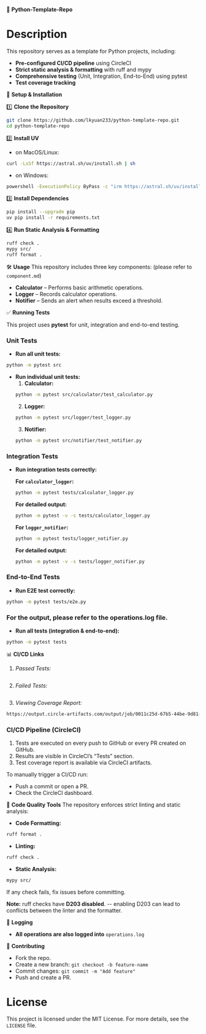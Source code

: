 🚀 **Python-Template-Repo**

# Description
This repository serves as a template for Python projects, including:
- **Pre-configured CI/CD pipeline** using CircleCI
- **Strict static analysis & formatting** with ruff and mypy
- **Comprehensive testing** (Unit, Integration, End-to-End) using pytest
- **Test coverage tracking**

📌 **Setup & Installation**

1️⃣ **Clone the Repository**
```sh
git clone https://github.com/lkyuan233/python-template-repo.git
cd python-template-repo
```

2️⃣ **Install UV**
- on MacOS/Linux:
```sh
curl -LsSf https://astral.sh/uv/install.sh | sh
```
- on Windows:
```sh
powershell -ExecutionPolicy ByPass -c "irm https://astral.sh/uv/install.ps1 | iex"
```

3️⃣ **Install Dependencies**
```sh
pip install --upgrade pip
uv pip install -r requirements.txt
```

4️⃣ **Run Static Analysis & Formatting**
```sh
ruff check .
mypy src/
ruff format .
```

🛠️ **Usage**
This repository includes three key components: (please refer to `component.md`)
- **Calculator** – Performs basic arithmetic operations.
- **Logger** – Records calculator operations.
- **Notifier** – Sends an alert when results exceed a threshold.

✅ **Running Tests**

This project uses **pytest** for unit, integration and end-to-end testing.

### **Unit Tests**

- **Run all unit tests:**
```sh
python -m pytest src
```

- **Run individual unit tests:**
  1. **Calculator:**
  ```sh
  python -m pytest src/calculator/test_calculator.py
  ```
  2. **Logger:**
  ```sh
  python -m pytest src/logger/test_logger.py
  ```
  3. **Notifier:**
  ```sh
  python -m pytest src/notifier/test_notifier.py
  ```

### **Integration Tests**

- **Run integration tests correctly:**

  **For `calculator_logger`:**
  ```sh
  python -m pytest tests/calculator_logger.py
  ```
  **For detailed output:**
  ```sh
  python -m pytest -v -s tests/calculator_logger.py
  ```

  **For `logger_notifier`:**
  ```sh
  python -m pytest tests/logger_notifier.py
  ```
  **For detailed output:**
  ```sh
  python -m pytest -v -s tests/logger_notifier.py
  ```

### **End-to-End Tests**

- **Run E2E test correctly:**
```sh
python -m pytest tests/e2e.py
```

### For the output, please refer to the **operations.log** file.

- **Run all tests (integration & end-to-end):**
```sh
python -m pytest tests
```

📊 **CI/CD Links**
1. *Passed Tests:*
```sh

```
2. *Failed Tests:*
```sh

```
3. *Viewing Coverage Report:*
```sh
https://output.circle-artifacts.com/output/job/0011c25d-67b5-44be-9d81-cdeb94aa7f68/artifacts/0/coverage_html/index.html
```

### **CI/CD Pipeline (CircleCI)**
1. Tests are executed on every push to GitHub or every PR created on GitHub.
2. Results are visible in CircleCI’s “Tests” section.
3. Test coverage report is available via CircleCI artifacts.

To manually trigger a CI/CD run:
- Push a commit or open a PR.
- Check the CircleCI dashboard.

📏 **Code Quality Tools**
The repository enforces strict linting and static analysis:
- **Code Formatting:**
```sh
ruff format .
```
- **Linting:**
```sh
ruff check .
```
- **Static Analysis:**
```sh
mypy src/
```

If any check fails, fix issues before committing.

**Note:** ruff checks have **D203 disabled**.
-- enabling D203 can lead to conflicts between the linter and the formatter.

📜 **Logging**
- **All operations are also logged into** `operations.log`

🤝 **Contributing**
- Fork the repo.
- Create a new branch: `git checkout -b feature-name`
- Commit changes: `git commit -m "Add feature"`
- Push and create a PR.

# License
This project is licensed under the MIT License. For more details, see the `LICENSE` file.
